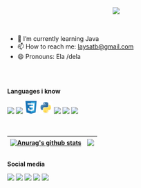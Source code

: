 
<br><p align="center"><a href="https://anuraghazra.github.io"><img width="40%" src="https://cdn.discordapp.com/attachments/778305587867549766/902184937418002432/unknown.png" /></a></p><br>

- 🌱 I’m currently learning Java
- 📫 How to reach me:  laysatb@gmail.com
- 😄 Pronouns: Ela /dela

##

<br><br>
**Languages i know**

<div style="display: inline_block">
  <code><img height="30" src="https://cdn.jsdelivr.net/gh/devicons/devicon/icons/java/java-original.svg"></code>
  <code><img height="30" src="https://cdn.jsdelivr.net/gh/devicons/devicon/icons/html5/html5-original.svg"></code>
  <code><img height="30" src="https://raw.githubusercontent.com/devicons/devicon/master/icons/css3/css3-original.svg"></code>
  <code><img height="30" src="https://raw.githubusercontent.com/devicons/devicon/master/icons/python/python-original.svg"></code>
  <code><img height="30" src="https://cdn.jsdelivr.net/gh/devicons/devicon/icons/mysql/mysql-original-wordmark.svg"></code>
  <code><img height="30" src="https://cdn.jsdelivr.net/gh/devicons/devicon/icons/php/php-plain.svg"></code>    
  <code><img height="30" src="https://cdn.jsdelivr.net/gh/devicons/devicon/icons/figma/figma-original.svg"></code>
</div  

 <br><br>

| <a href="https://github.com/anuraghazra/github-readme-stats"><img align="center" src="https://github-readme-stats.vercel.app/api?username=Laysanha&show_icons=true&include_all_commits=true&theme=dracula&hide_border=true" alt="Anurag's github stats" /></a> | <a href="https://github.com/anuraghazra/github-readme-stats"><img align="center" src="https://github-readme-stats.vercel.app/api/top-langs/?username=Laysanha&layout=compact&theme=dracula&hide_border=true" /></a> |
| ------------- | ------------- |  

##
 
 **Social media**
 <div>   
    <a href="https://www.instagram.com/lay_santiagoh/" target="_blank"><img src="https://img.shields.io/badge/-Instagram-%23E4405F?style=for-the-badge&logo=instagram&logoColor=white" target="_blank"></a>
    <a href="https://discord.com/channels/845749608503967764/900003600405758022" target="_blank"><img src="https://img.shields.io/badge/Discord-7289DA?style=for-the-badge&logo=discord&logoColor=white" target="_blank"></a> 
    <a href = "mailto:laysatb@gmail.com"><img src="https://img.shields.io/badge/-Gmail-%23333?style=for-the-badge&logo=gmail&logoColor=white" target="_blank"></a>
    <a href="https://www.linkedin.com/in/laysa-santiago-alfredo-592b79191" target="_blank"><img src="https://img.shields.io/badge/-LinkedIn-%230077B5?style=for-the-badge&logo=linkedin&logoColor=white" target="_blank"></a> 
     <a href="https://www.linkedin.com/in/laysa-santiago-alfredo-592b79191" target="_blank"><img src="https://img.shields.io/badge/Spotify-1ED760?&style=for-the-badge&logo=spotify&logoColor=white" target="_blank"></a> 
</div>
